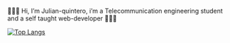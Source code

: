 👋👋👋 Hi, I’m Julian-quintero, i’m a Telecommunication engineering student and a self taught web-developer 📡📡📡

[![Top Langs](https://github-readme-stats.vercel.app/api/top-langs/?username=Julian-quintero)](https://github.com/anuraghazra/github-readme-stats)


